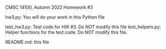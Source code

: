 CMSC 14100, Autumn 2022
Homework #3

hw3.py: You will do your work in this Python file

test_hw3.py: Test code for HW #3.  Do NOT modify this file
test_helpers.py: Helper functions for the test code.  Do NOT modify this file.

README.md: this file
